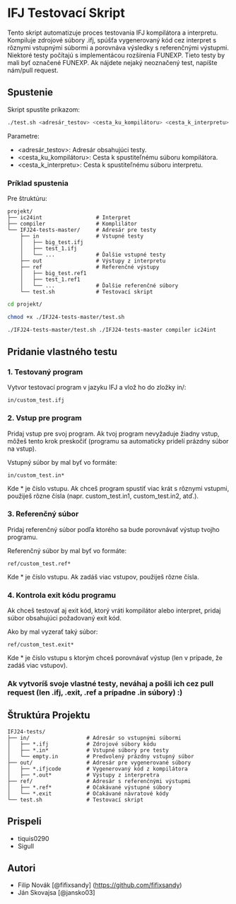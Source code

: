 
# IFJ Testovací Skript

Tento skript automatizuje proces testovania IFJ kompilátora a interpretu. Kompiluje zdrojové súbory .ifj, spúšťa vygenerovaný kód cez interpret s rôznymi vstupnými súbormi a porovnáva výsledky s referenčnými výstupmi.
Niektoré testy počítajú s implementácou rozšírenia FUNEXP. Tieto testy by mali byť označené FUNEXP. Ak nájdete nejaký neoznačený test, napíšte nám/pull request.





## Spustenie



Skript spustíte príkazom:

```bash
./test.sh <adresár_testov> <cesta_ku_kompilátoru> <cesta_k_interpretu>
```

Parametre:
- <adresár_testov>: Adresár obsahujúci testy. 
- <cesta_ku_kompilátoru>: Cesta k spustiteľnému súboru kompilátora.
- <cesta_k_interpretu>: Cesta k spustiteľnému súboru interpretu.

### Príklad spustenia

Pre štruktúru:

```
projekt/
├── ic24int                 # Interpret
├── compiler                # Komplilátor
└── IFJ24-tests-master/     # Adresár pre testy
    ├── in                  # Vstupné testy
    │   ├── big_test.ifj
    │   ├── test_1.ifj
    │   └── ...             # Ďalšie vstupné testy
    ├── out                 # Výstupy z interpretu
    ├── ref                 # Referenčné výstupy
    │   ├── big_test.ref1
    │   ├── test_1.ref1
    │   └── ...             # Ďalšie referenčné súbory
    └── test.sh             # Testovací skript
```

```bash
cd projekt/
```
```bash
chmod +x ./IFJ24-tests-master/test.sh
```
```bash
./IFJ24-tests-master/test.sh ./IFJ24-tests-master compiler ic24int
```
## Pridanie vlastného testu

### 1. Testovaný program
Vytvor testovací program v jazyku IFJ a vlož ho do zložky in/:

```
in/custom_test.ifj
```

### 2. Vstup pre program
Pridaj vstup pre svoj program. Ak tvoj program nevyžaduje žiadny vstup, môžeš tento krok preskočiť (programu sa automaticky pridelí prázdny súbor na vstup).

Vstupný súbor by mal byť vo formáte:
```
in/custom_test.in*
```
Kde * je číslo vstupu. Ak chceš program spustiť viac krát s rôznymi vstupmi, použiješ rôzne čísla (napr. custom_test.in1, custom_test.in2, atď.).

### 3. Referenčný súbor
Pridaj referenčný súbor podľa ktorého sa bude porovnávať výstup tvojho programu.

Referenčný súbor by mal byť vo formáte:
```
ref/custom_test.ref*
```
Kde * je číslo vstupu. Ak zadáš viac vstupov, použiješ rôzne čísla.

### 4. Kontrola exit kódu programu
Ak chceš testovať aj exit kód, ktorý vráti kompilátor alebo interpret, pridaj súbor obsahujúci požadovaný exit kód.

Ako by mal vyzerať taký súbor:
```
ref/custom_test.exit*
```
Kde * je číslo vstupu s ktorým chceš porovnávať výstup (len v prípade, že zadáš viac vstupov).
### Ak vytvoríš svoje vlastné testy, neváhaj a pošli ich cez pull request (len .ifj, .exit, .ref a prípadne .in súbory) :)
## Štruktúra Projektu


```
IFJ24-tests/
├── in/                  # Adresár so vstupnými súbormi
│   ├── *.ifj            # Zdrojové súbory kódu
│   ├── *.in*            # Vstupné súbory pre testy
│   └── empty.in         # Predvolený prázdny vstupný súbor
├── out/                 # Adresár pre vygenerované súbory
│   ├── *.ifjcode        # Vygenerovaný kód z kompilátora
│   ├── *.out*           # Výstupy z interpretra
├── ref/                 # Adresár s referenčnými výstupmi
│   ├── *.ref*           # Očakávané výstupné súbory
│   └── *.exit           # Očakávané návratové kódy
└── test.sh              # Testovací skript
```

## Prispeli
- tiquis0290
- Sigull

## Autori

- Filip Novák [@fifixsandy] (https://github.com/fifixsandy)
- Ján Skovajsa [@jansko03]
